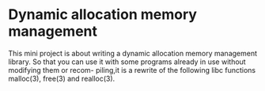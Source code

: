 # Dynamic allocation memory management

This mini project is about writing a dynamic allocation memory management library. So
that you can use it with some programs already in use without modifying them or recom-
piling,it is a rewrite of the following libc functions malloc(3), free(3) and realloc(3).
